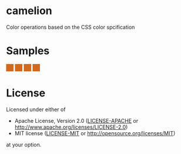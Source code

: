 # camelion

Color operations based on the CSS color spcification

# Samples

![srgb](samples/srgb.png)
![srgb-linear](samples/srgb-linear.png)
![hsl](samples/hsl.png)
![hwb](samples/hwb.png)

# License

Licensed under either of

- Apache License, Version 2.0 ([LICENSE-APACHE](LICENSE-APACHE) or http://www.apache.org/licenses/LICENSE-2.0)
- MIT license ([LICENSE-MIT](LICENSE-MIT) or http://opensource.org/licenses/MIT)

at your option.
